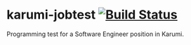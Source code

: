 # karumi-jobtest [![Build Status](https://travis-ci.com/Firenz/karumi-jobtest.svg?branch=master)](https://travis-ci.com/Firenz/karumi-jobtest)
Programming test for a Software Engineer position in Karumi.

